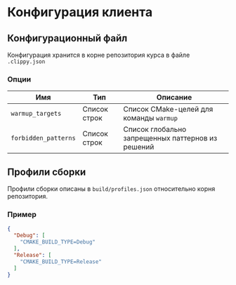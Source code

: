 # Конфигурация клиента

## Конфигурационный файл

Конфигурация хранится в корне репозитория курса в файле `.clippy.json`

### Опции

| Имя | Тип | Описание  |
| - | - | - | 
| `warmup_targets` | Список строк | Список CMake-целей для команды `warmup` |
| `forbidden_patterns` | Список строк | Список глобально запрещенных паттернов из решений |

## Профили сборки

Профили сборки описаны в `build/profiles.json` относительно корня репозитория.

### Пример

```json
{
  "Debug": [
    "CMAKE_BUILD_TYPE=Debug"
  ],
  "Release": [
    "CMAKE_BUILD_TYPE=Release"
  ]
}
```
